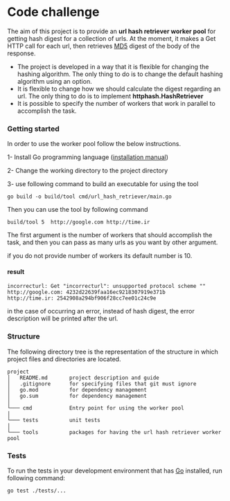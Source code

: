 # Code challenge

The aim of this project is to provide an **url hash retriever worker pool** for getting hash digest for a collection of
urls. At the moment, it makes a Get HTTP call for each url, then retrieves [MD5](https://en.wikipedia.org/wiki/MD5)
digest of the body of the response.

- The project is developed in a way that it is flexible for changing the hashing algorithm. The only thing to do is to
  change the default hashing algorithm using an option.
- It is flexible to change how we should calculate the digest regarding an url. The only thing to do is to implement
  **httphash.HashRetriever**
- It is possible to specify the number of workers that work in parallel to accomplish the task.

### Getting started

In order to use the worker pool follow the below instructions.

1- Install Go programming language ([installation manual](https://go.dev/doc/install))

2- Change the working directory to the project directory

3- use following command to build an executable for using the tool

```shell
go build -o build/tool cmd/url_hash_retriever/main.go
```

Then you can use the tool by following command

```shell
build/tool 5  http://google.com http://time.ir
```

The first argument is the number of workers that should accomplish the task, and then you can pass as many urls as you
want by other argument.

if you do not provide number of workers its default number is 10.

#### result

```
incorrecturl: Get "incorrecturl": unsupported protocol scheme ""
http://google.com: 4232d22639faa16ec9218307919e371b
http://time.ir: 2542908a294bf906f28cc7ee01c24c9e

```

in the case of occurring an error, instead of hash digest, the error description will be printed after the url.

### Structure

The following directory tree is the representation of the structure in which project files and directories are located.

```
project
│   README.md       project description and guide
│   .gitignore      for specifying files that git must ignore   
│   go.mod          for dependency management
│   go.sum          for dependency management
│      
└─── cmd            Entry point for using the worker pool
│   
└─── tests          unit tests 
│   
└─── tools          packages for having the url hash retriever worker pool
```

### Tests

To run the tests in your development environment that has [Go](https://go.dev/) installed, run following command:

```shell
go test ./tests/...
```